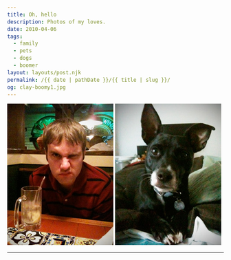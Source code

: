 ```yaml
---
title: Oh, hello
description: Photos of my loves.
date: 2010-04-06
tags: 
  - family
  - pets
  - dogs
  - boomer
layout: layouts/post.njk
permalink: /{{ date | pathDate }}/{{ title | slug }}/
og: clay-boomy1.jpg
---
```


<p>
  <img src="/img/clay-boomy1.jpg" alt="Clay" width="247" class="img-left" />
  <img src="/img/clay-boomy2.jpg" alt="Boomer" width="247" />
</p>

---
